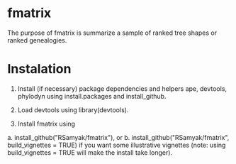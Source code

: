 # fmatrix
The purpose of fmatrix is summarize a sample of ranked tree shapes or ranked genealogies.

# Instalation
1. Install (if necessary) package dependencies and helpers ape, devtools, phylodyn using install.packages and install_github.

2. Load devtools using library(devtools).

3. Install fmatrix using

  a. install_github("RSamyak/fmatrix"), or
  b. install_github("RSamyak/fmatrix", build_vignettes = TRUE) if you want some illustrative vignettes (note: using build_vignettes = TRUE will make the install take longer).
